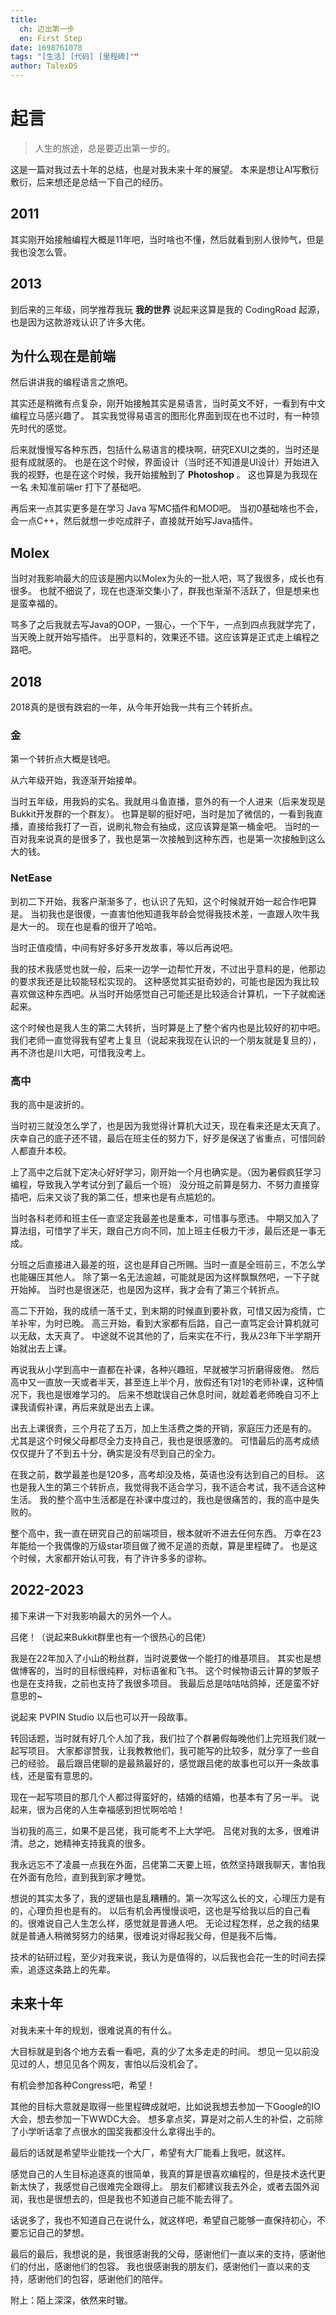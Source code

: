```yaml
---
title:
  ch: 迈出第一步
  en: First Step
date: 1698761078
tags: "[生活] [代码] [里程碑]""
author: TalexDS
---
```


# 起言

> 人生的旅途，总是要迈出第一步的。

这是一篇对我过去十年的总结，也是对我未来十年的展望。
本来是想让AI写敷衍敷衍，后来想还是总结一下自己的经历。

## 2011

其实刚开始接触编程大概是11年吧，当时啥也不懂，然后就看到别人很帅气，但是我也没怎么管。

## 2013

到后来的三年级，同学推荐我玩 **我的世界** 说起来这算是我的 CodingRoad 起源，也是因为这款游戏认识了许多大佬。

## 为什么现在是前端

然后讲讲我的编程语言之旅吧。

其实还是稍微有点复杂，刚开始接触其实是易语言，当时英文不好，一看到有中文编程立马感兴趣了。
其实我觉得易语言的图形化界面到现在也不过时，有一种领先时代的感觉。

后来就慢慢写各种东西，包括什么易语言的模块啊，研究EXUI之类的，当时还是挺有成就感的。
也是在这个时候，界面设计（当时还不知道是UI设计）开始进入我的视野，也是在这个时候，我开始接触到了 **Photoshop** 。
这也算是为我现在一名 未知准前端er 打下了基础吧。

再后来一点其实更多是在学习 Java 写MC插件和MOD吧。
当初0基础啥也不会，会一点C++，然后就想一步吃成胖子，直接就开始写Java插件。

## Molex

当时对我影响最大的应该是圈内以Molex为头的一批人吧，骂了我很多，成长也有很多。
也就不细说了，现在也逐渐交集小了，群我也渐渐不活跃了，但是想来也是蛮幸福的。

骂多了之后我就去写Java的OOP，一狠心，一个下午，一点到四点我就学完了，当天晚上就开始写插件。
出乎意料的，效果还不错。这应该算是正式走上编程之路吧。

## 2018

2018真的是很有跌宕的一年，从今年开始我一共有三个转折点。

### 金

第一个转折点大概是钱吧。

从六年级开始，我逐渐开始接单。

当时五年级，用我妈的实名。我就用斗鱼直播，意外的有一个人进来（后来发现是Bukkit开发群的一个群友）。
也算是聊的挺好吧，当时是加了微信的，一看到我直播，直接给我打了一百，说刷礼物会有抽成，这应该算是第一桶金吧。
当时的一百对我来说真的是很多了，我也是第一次接触到这种东西，也是第一次接触到这么大的钱。

### NetEase

到初二下开始，我客户渐渐多了，也认识了先知，这个时候就开始一起合作吧算是。
当初我也是很傻，一直害怕他知道我年龄会觉得我技术差，一直跟人吹牛我是大一的。
现在也是看的很开了哈哈。

当时正值疫情，中间有好多好多开发故事，等以后再说吧。

我的技术我感觉也就一般，后来一边学一边帮忙开发，不过出乎意料的是，他那边的要求我还是比较能轻松实现的。
这种感觉其实挺奇妙的，可能也是因为我比较喜欢做这种东西吧。从当时开始感觉自己可能还是比较适合计算机，一下子就痴迷起来。

这个时候也是我人生的第二大转折，当时算是上了整个省内也是比较好的初中吧。
我们老师一直觉得我有望考上复旦（说起来我现在认识的一个朋友就是复旦的），再不济也是川大吧，可惜我没考上。

### 高中

我的高中是波折的。

当时初三就没怎么学了，也是因为我觉得计算机大过天，现在看来还是太天真了。
庆幸自己的底子还不错，最后在班主任的努力下，好歹是保送了省重点，可惜同龄人都直升本校。

上了高中之后就下定决心好好学习，刚开始一个月也确实是。（因为暑假疯狂学习编程，导致我入学考试分到了最后一个班）
没分班之前算是努力、不努力直接穿插吧，后来又谈了我的第二任，想来也是有点尴尬的。

当时各科老师和班主任一直坚定我最差也是重本，可惜事与愿违。
中期又加入了算法组，可惜学了半天，跟自己方向不同，加上班主任极力干涉，最后还是一事无成。

分班之后直接进入最差的班，这也是拜自己所赐。当时一直是全班前三，不怎么学也能碾压其他人。
除了第一名无法逾越，可能就是因为这样飘飘然吧，一下子就开始掉。
当时也是很迷茫，也是因为这样，我才会有了第三个转折点。

高二下开始，我的成绩一落千丈，到末期的时候直到要补救，可惜又因为疫情，亡羊补牢，为时已晚。
高三开始，看到大家都有后路，自己一直笃定会计算机就可以无敌，太天真了。
中途就不说其他的了，后来实在不行，我从23年下半学期开始就出去上课。

再说我从小学到高中一直都在补课，各种兴趣班，早就被学习折磨得疲倦。
然后高中又一直放一天或者半天，甚至连上半个月，放假还有1对1的老师补课，这种情况下，我也是很难学习的。
后来不想耽误自己休息时间，就趁着老师晚自习不上课我请假补课，再后来就是出去上课。

出去上课很贵，三个月花了五万，加上生活费之类的开销，家庭压力还是有的。
尤其是这个时候父母都尽全力支持自己，我也是很感激的。
可惜最后的高考成绩仅仅提升了不到五十分，确实是没有尽到自己的全力。

在我之前，数学最差也是120多，高考却没及格，英语也没有达到自己的目标。
这也是我人生的第三个转折点，我觉得我不适合学习，我不适合考试，我不适合这种生活。
我的整个高中生活都是在补课中度过的，我也是很痛苦的，我的高中是失败的。

整个高中，我一直在研究自己的前端项目，根本就听不进去任何东西。
万幸在23年能给一个我偶像的万级star项目做了微不足道的贡献，算是里程碑了。
也是这个时候，大家都开始认可我，有了许许多多的谬称。

## 2022-2023

接下来讲一下对我影响最大的另外一个人。

吕佬！（说起来Bukkit群里也有一个很热心的吕佬）

我是在22年加入了小山的粉丝群，当时说要做一个能打的维基项目。
其实也是想做博客的，当时的目标很纯粹，对标语雀和飞书。
这个时候物语云计算的梦贩子也是在支持我，之前也支持了我很多项目。
我最后总是咕咕咕鸽掉，还是蛮不好意思的~

说起来 PVPIN Studio 以后也可以开一段故事。

转回话题，当时就有好几个人加了我，我们拉了个群暑假每晚他们上完班我们就一起写项目。
大家都谬赞我，让我教教他们，我可能写的比较多，就分享了一些自己的经验。
最后跟吕佬聊的是最熟最好的，感觉跟吕佬的故事也可以开一条故事线，还是蛮有意思的。

现在一起写项目的那几个人都过得蛮好的，结婚的结婚，也基本有了另一半。
说起来，很为吕佬的人生幸福感到担忧啊哈哈！

当初我的高三，如果不是吕佬，我可能考不上大学吧。
吕佬对我的太多，很难讲清。总之，她精神支持我真的很多。

我永远忘不了凌晨一点我在外面，吕佬第二天要上班，依然坚持跟我聊天，害怕我在外面有危险，直到我到家才睡觉。

想说的其实太多了，我的逻辑也是乱糟糟的。第一次写这么长的文，心理压力是有的，心理负担也是有的。
以后有机会再慢慢谈吧，这也是写给我以后的自己看的。很难说自己人生怎么样，感觉就是普通人吧。
无论过程怎样，总之我的结果就是普通人稍微努努力的结果，很难说对得起我父母，但是我不后悔。

技术的钻研过程，至少对我来说，我认为是值得的，以后我也会花一生的时间去探索，追逐这条路上的先辈。

## 未来十年

对我未来十年的规划，很难说真的有什么。

大目标就是到各个地方去看一看吧，真的少了太多走走的时间。
想见一见以前没见过的人，想见见各个网友，害怕以后没机会了。

有机会参加各种Congress吧，希望！

其他的目标大意就是取得一些里程碑成就吧，比如说我想去参加一下Google的IO大会，想去参加一下WWDC大会。
想多拿点奖，算是对之前人生的补偿，之前除了小学听话拿了点很水的国奖我都没什么拿得出手的。

最后的话就是希望毕业能找一个大厂，希望有大厂能看上我吧，就这样。

感觉自己的人生目标追逐真的很简单，我真的算是很喜欢编程的，但是技术迭代更新太快了，我感觉自己很难完全跟得上。
朋友们都建议我去外企，或者去国外润润，我也是很想去的，但是我也不知道自己能不能去得了。

话说多了，我也不知道自己在说什么，就这样吧，希望自己能够一直保持初心，不要忘记自己的梦想。

最后的最后，我想说的是，我很感谢我的父母，感谢他们一直以来的支持，感谢他们的付出，感谢他们的包容。
我也很感谢我的朋友们，感谢他们一直以来的支持，感谢他们的包容，感谢他们的陪伴。

附上：陌上深深，依然来时辙。
